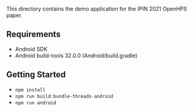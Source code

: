 This directory contains the demo application for the IPIN 2021 OpenHPS paper.

## Requirements
- Android SDK
- Android build-tools 32.0.0 (Android/build.gradle)

## Getting Started
- `npm install`
- `npm run build:bundle-threads-android`
- `npm run android`